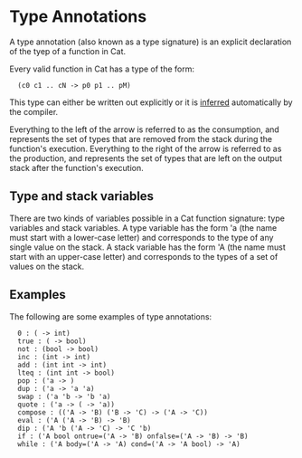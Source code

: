 # Type Annotations #

A type annotation (also known as a type signature) is an explicit declaration of the tyep of a function in Cat.

Every valid function in Cat has a type of the form:

```
  (c0 c1 .. cN -> p0 p1 .. pM)
```

This type can either be written out explicitly or it is [inferred](TypeInfererence.md) automatically by the compiler.

Everything to the left of the arrow is referred to as the consumption, and represents the set of types that are removed from the stack during the function's execution. Everything to the right of the arrow is referred to as the production, and represents the set of types that are left on the output stack after the function's execution.

## Type and stack variables ##

There are two kinds of variables possible in a Cat function signature: type variables and stack variables. A type variable has the form 'a (the name must start with a lower-case letter) and corresponds to the type of any single value on the stack. A stack variable has the form 'A (the name must start with an upper-case letter) and corresponds to the types of a set of values on the stack.

## Examples ##

The following are some examples of type annotations:

```
  0 : ( -> int)
  true : ( -> bool)
  not : (bool -> bool)
  inc : (int -> int)
  add : (int int -> int)
  lteq : (int int -> bool)
  pop : ('a -> )
  dup : ('a -> 'a 'a)
  swap : ('a 'b -> 'b 'a)
  quote : ('a -> ( -> 'a))
  compose : (('A -> 'B) ('B -> 'C) -> ('A -> 'C))
  eval : ('A ('A -> 'B) -> 'B)
  dip : ('A 'b ('A -> 'C) -> 'C 'b)
  if : ('A bool ontrue=('A -> 'B) onfalse=('A -> 'B) -> 'B)
  while : ('A body=('A -> 'A) cond=('A -> 'A bool) -> 'A)
```